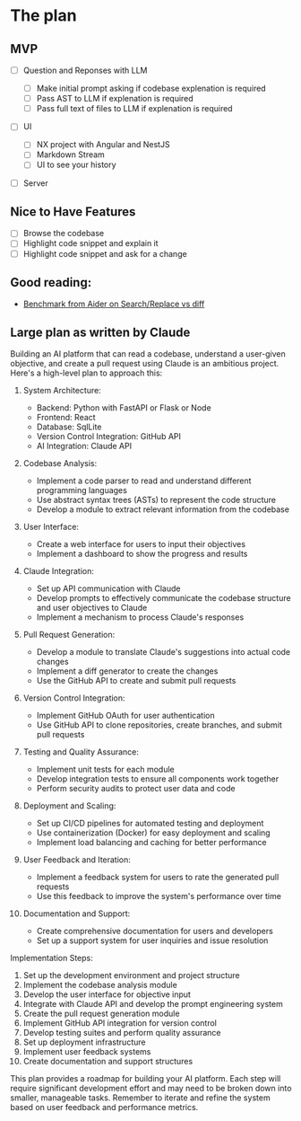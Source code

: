# The plan

## MVP

- [ ] Question and Reponses with LLM

  - [ ] Make initial prompt asking if codebase explenation is required
  - [ ] Pass AST to LLM if explenation is required
  - [ ] Pass full text of files to LLM if explenation is required

- [ ] UI

  - [ ] NX project with Angular and NestJS
  - [ ] Markdown Stream
  - [ ] UI to see your history

- [ ] Server

## Nice to Have Features

- [ ] Browse the codebase
- [ ] Highlight code snippet and explain it
- [ ] Highlight code snippet and ask for a change

## Good reading:

- [Benchmark from Aider on Search/Replace vs diff](https://aider.chat/docs/benchmarks.html)

## Large plan as written by Claude

Building an AI platform that can read a codebase, understand a user-given objective, and create a pull request using Claude is an ambitious project. Here's a high-level plan to approach this:

1. System Architecture:

   - Backend: Python with FastAPI or Flask or Node
   - Frontend: React
   - Database: SqlLite
   - Version Control Integration: GitHub API
   - AI Integration: Claude API

2. Codebase Analysis:

   - Implement a code parser to read and understand different programming languages
   - Use abstract syntax trees (ASTs) to represent the code structure
   - Develop a module to extract relevant information from the codebase

3. User Interface:

   - Create a web interface for users to input their objectives
   - Implement a dashboard to show the progress and results

4. Claude Integration:

   - Set up API communication with Claude
   - Develop prompts to effectively communicate the codebase structure and user objectives to Claude
   - Implement a mechanism to process Claude's responses

5. Pull Request Generation:

   - Develop a module to translate Claude's suggestions into actual code changes
   - Implement a diff generator to create the changes
   - Use the GitHub API to create and submit pull requests

6. Version Control Integration:

   - Implement GitHub OAuth for user authentication
   - Use GitHub API to clone repositories, create branches, and submit pull requests

7. Testing and Quality Assurance:

   - Implement unit tests for each module
   - Develop integration tests to ensure all components work together
   - Perform security audits to protect user data and code

8. Deployment and Scaling:

   - Set up CI/CD pipelines for automated testing and deployment
   - Use containerization (Docker) for easy deployment and scaling
   - Implement load balancing and caching for better performance

9. User Feedback and Iteration:

   - Implement a feedback system for users to rate the generated pull requests
   - Use this feedback to improve the system's performance over time

10. Documentation and Support:
    - Create comprehensive documentation for users and developers
    - Set up a support system for user inquiries and issue resolution

Implementation Steps:

1. Set up the development environment and project structure
2. Implement the codebase analysis module
3. Develop the user interface for objective input
4. Integrate with Claude API and develop the prompt engineering system
5. Create the pull request generation module
6. Implement GitHub API integration for version control
7. Develop testing suites and perform quality assurance
8. Set up deployment infrastructure
9. Implement user feedback systems
10. Create documentation and support structures

This plan provides a roadmap for building your AI platform. Each step will require significant development effort and may need to be broken down into smaller, manageable tasks. Remember to iterate and refine the system based on user feedback and performance metrics.
